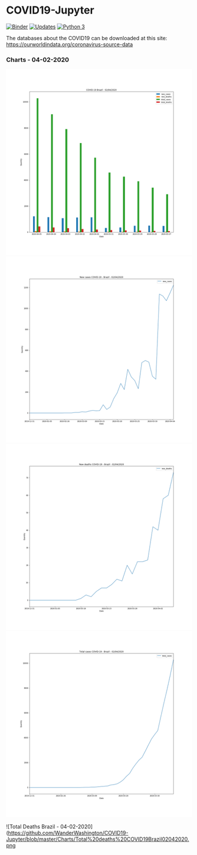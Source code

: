 # COVID19-Jupyter

[![Binder](https://mybinder.org/badge_logo.svg)](https://mybinder.org/v2/gh/WanderWashington/COVID19-Jupyter/master)
[![Updates](https://pyup.io/repos/github/WanderWashington/COVID19-Jupyter/shield.svg)](https://pyup.io/repos/github/WanderWashington/COVID19-Jupyter/)
[![Python 3](https://pyup.io/repos/github/WanderWashington/COVID19-Jupyter/python-3-shield.svg)](https://pyup.io/repos/github/WanderWashington/COVID19-Jupyter/)


The databases about the COVID19 can be downloaded at this site: https://ourworldindata.org/coronavirus-source-data


### Charts - 04-02-2020
![COVID-19 Brazil - 04-02-2020](https://github.com/WanderWashington/COVID19-Jupyter/blob/master/Charts/BrazilCasesPerDay.png)
![New Cases Brazil - 04-02-2020](https://github.com/WanderWashington/COVID19-Jupyter/blob/master/Charts/New%20cases%20COVID19Brazil02042020.png)
![New Deaths Brazil - 04-02-2020](https://github.com/WanderWashington/COVID19-Jupyter/blob/master/Charts/New%20deaths%20COVID19Brazil02042020.png)
![Total Cases Brazil - 04-02-2020](https://github.com/WanderWashington/COVID19-Jupyter/blob/master/Charts/Total%20cases%20COVID19Brazil02042020.png)

![Total Deaths Brazil - 04-02-2020](https://github.com/WanderWashington/COVID19-Jupyter/blob/master/Charts/Total%20deaths%20COVID19Brazil02042020.png





